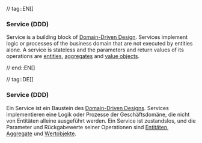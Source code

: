 // tag::EN[]
### Service (DDD)

Service is a building block of [Domain-Driven Design](#term-DDD). Services implement logic or processes of the business domain that are not executed by entities alone. A service is stateless and the parameters and return values of its operations are [entities](#term-entity), [aggregates](#term-aggregate) and [value objects](#term-value-object).

// end::EN[]

// tag::DE[]
### Service (DDD)

Ein Service ist ein Baustein des [Domain-Driven
Designs](#term-DDD). Services implementieren eine Logik oder
Prozesse der Geschäftsdomäne, die nicht von Entitäten alleine
ausgeführt werden. Ein Service ist zustandslos, und die Parameter und
Rückgabewerte seiner Operationen sind [Entitäten](#term-entity),
[Aggregate](#term-aggregate) und [Wertobjekte](#term-value-object).

